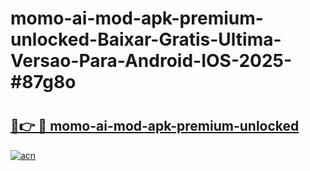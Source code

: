 # momo-ai-mod-apk-premium-unlocked-Baixar-Gratis-Ultima-Versao-Para-Android-IOS-2025-#87g8o

# <h2><a href="https://ainizakaria.my?title=momo-ai-mod-apk-premium-unlocked&ref=25M">🔗👉 🔴 momo-ai-mod-apk-premium-unlocked</a></h2>

[![acn](https://github.com/user-attachments/assets/0f9c940e-d8b0-45ae-aac7-cd30a18b3e1c)](https://ainizakaria.my?title=momo-ai-mod-apk-premium-unlocked&ref=25M)

